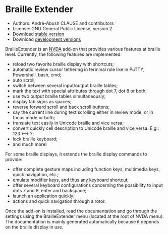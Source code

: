 Braille Extender
================

* Authors: André-Abush CLAUSE and contributors
* License: GNU General Public License, version 2
* Download [stable version](https://andreabc.net/projects/NVDA_addons/BrailleExtender/latest)
* Download [development versions](https://andreabc.net/projects/NVDA_addons/BrailleExtender/latest?channel=dev)

BrailleExtender is an [NVDA](http://nvda-project.org/) add-on that provides various features at braille level. Currently, the following features are implemented:

* reload two favorite braille display with shortcuts;
* automatic review cursor tethering in terminal role like in PuTTY, Powershell, bash, cmd;
* auto scroll;
* switch between several input/output braille tables;
* mark the text with special attributes through dot 7, dot 8 or both;
* use two output braille tables simultaneously;
* display tab signs as spaces;
* reverse forward scroll and back scroll buttons;
* say the current line during text scrolling either in review mode, or in focus mode or both;
* translate text easily in Unicode braille and vice versa;
* convert quickly cell description to Unicode braille and vice versa. E.g.: 123 <--> ?;
* lock braille keyboard;
* and much more!

For some braille displays, it extends the braille display commands to provide:
* offer complete gesture maps including function keys, multimedia keys, quick navigation, etc.;
* emulate modifier keys, and thus any keyboard shortcut;
* offer several keyboard configurations concerning the possibility to input dots 7 and 8, enter and backspace;
* launch an application quickly;
* actions and quick navigation through a rotor.

Once the add-on is installed, read the documentation and go through the settings using the BrailleExtender menu (located at the root of NVDA menu). The documentation is mainly generated automatically because it depends on the braille display in use.